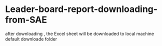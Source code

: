 # Leader-board-report-downloading-from-SAE
after downloading , the Excel sheet will be downloaded to local machine default downloade folder
